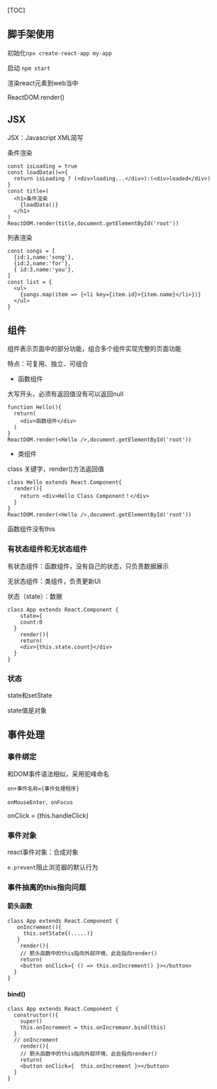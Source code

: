 [TOC]



## 脚手架使用

初始化`npx create-react-app my-app`

启动 `npm start`

渲染react元素到web当中

ReactDOM.render()

## JSX

JSX：Javascript XML简写

条件渲染

```react
const isLoading = true
const loadData()=>{
  return isLoading ? (<div>loading...</div>):(<div>loaded</div>)
}
const title=(
  <h1>条件渲染
    {loadData()}
  </h1>
)
ReactDOM.render(title,document.getElementById('root'))
```

列表渲染

```react
const songs = [
  {id:1,name:'song'},
  {id:2,name:'for'},
  { id:3,name:'you'},
]
const list = {
  <ul>
    {songs.map(item => {<li key={item.id}>{item.name}</li>})}
  </ul>
}
```

## 组件

组件表示页面中的部分功能，组合多个组件实现完整的页面功能

特点：可复用、独立、可组合

- 函数组件 

大写开头，必须有返回值没有可以返回null

```react
function Hello(){
  return(
 	<div>函数组件</div>
  )
}
ReactDOM.render(<Hello />,document.getElementById('root'))
```

- 类组件

class 关键字，render()方法返回值

```react
class Hello extends React.Component{
  render(){
    return <div>Hello Class Component！</div>
  }
}
ReactDOM.render(<Hello />,document.getElementById('root'))
```

函数组件没有this

### 有状态组件和无状态组件

有状态组件：函数组件，没有自己的状态，只负责数据展示

无状态组件：类组件，负责更新UI

状态（state）：数据

```react
class App extends React.Component {
    state={
    count:0
  }
	render(){
    return(
    <div>{this.state.count}</div>
  }
}

```

### 状态

state和setState

state值是对象

## 事件处理

### 事件绑定

和DOM事件语法相似，采用驼峰命名

`on+事件名称={事件处理程序}`

`onMouseEnter、onFocus`

onClick = {this.handleClick}

### 事件对象

react事件对象：合成对象

`e.prevent`阻止浏览器的默认行为

### 事件抽离的this指向问题

#### 箭头函数

```react
class App extends React.Component {
   onIncrement(){
     this.setState{(.....)}
   }
	render(){
    // 箭头函数中的this指向外部环境，此处指向render()
    return(
    <button onClick={ () => this.onIncrement() }></button>
  }
}
```

#### bind()

```react
class App extends React.Component {
  constructor(){
    super()
    this.onIncrement = this.onIncremanr.bind(this)
  }
  // onIncrement
	render(){
    // 箭头函数中的this指向外部环境，此处指向render()
    return(
    <button onClick={  this.onIncrement }></button>
  }
}
```

